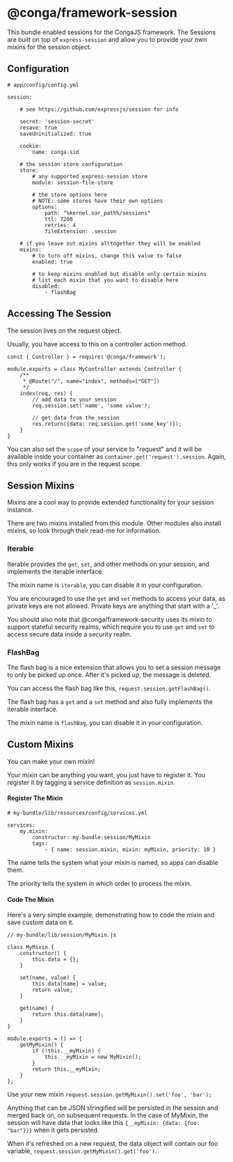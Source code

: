 @conga/framework-session
========================

This bundle enabled sessions for the CongaJS framework.  The Sessions are built on top of 
`express-session` and allow you to provide your own mixins for the session object. 

## Configuration

```
# app/config/config.yml
 
session:
 
    # see https://github.com/expressjs/session for info
 
    secret: 'session-secret'
    resave: true
    saveUninitialized: true
 
    cookie:
        name: conga.sid
 
    # the session store configuration
    store:
        # any supported express-session store
        module: session-file-store
        
        # the store options here
        # NOTE: some stores have their own options
        options:
            path: "%kernel.var_path%/sessions"
            ttl: 7200
            retries: 4
            fileExtension: .session
 
    # if you leave out mixins alltogether they will be enabled
    mixins:
        # to turn off mixins, change this value to false
        enabled: true
        
        # to keep mixins enabled but disable only certain mixins
        # list each mixin that you want to disable here
        disabled:
            - flashBag
```

## Accessing The Session

The session lives on the request object.  

Usually, you have access to this on a controller action method.

```
const { Controller } = require('@conga/framework');
 
module.exports = class MyController extends Controller {
    /**
     * @Route("/", name="index", methods=["GET"])
     */
    index(req, res) {
        // add data to your session
        req.session.set('name', 'some value');
        
        // get data from the session
        res.return({data: req.session.get('some_key')});
    }
}
```  

You can also set the `scope` of your service to "request" and it will be 
available inside your container as `container.get('request').session`. 
Again, this only works if you are in the request scope.


## Session Mixins

Mixins are a cool way to provide extended functionality for your session instance.

There are two mixins installed from this module. Other modules also install mixins, 
so look through their read-me for information.

### Iterable

Iterable provides the `get`, `set`, and other methods on your session, and implements the 
iterable interface.  

The mixin name is `iterable`, you can disable it in your configuration.

You are encouraged to use the `get` and `set` methods to access your data, as private 
keys are not allowed.  Private keys are anything that start with a '_'.  

You should also note that @conga/framework-security uses its mixin to support stateful security 
realms, which require you to use `get` and `set` to access secure data inside a security realm.

### FlashBag

The flash bag is a nice extension that allows you to set a session message to only be picked 
up once.  After it's picked up, the message is deleted.

You can access the flash bag like this, `request.session.getFlashBag()`.

The flash bag has a `get` and a `set` method and also fully implements the iterable 
interface.

The mixin name is `flashBag`, you can disable it in your configuration.

## Custom Mixins

You can make your own mixin!

Your mixin can be anything you want, you just have to register it.  You register it by tagging 
a service definition as `session.mixin`.

#### Register The Mixin

```
# my-bundle/lib/resources/config/services.yml
 
services:
    my.mixin:
        constructor: my-bundle:session/MyMixin
        tags:
            - { name: session.mixin, mixin: myMixin, priority: 10 }
```

The name tells the system what your mixin is named, so apps can disable them.

The priority tells the system in which order to process the mixin.

#### Code The Mixin

Here's a very simple example, demonstrating how to code the mixin and save custom data on it.

```
// my-bundle/lib/session/MyMixin.js
 
class MyMixin {
    constructor() {
        this.data = {};
    }
    
    set(name, value) {
        this.data[name] = value;
        return value;
    }
    
    get(name) {
        return this.data[name];
    }
}
 
module.exports = () => {
    getMyMixin() {
        if (!this.__myMixin) {
            this.__myMixin = new MyMixin();
        }
        return this.__myMixin;
    }
};
```

Use your new mixin `request.session.getMyMixin().set('foo', 'bar');`

Anything that can be JSON stringified will be persisted in the session and merged back on, on 
subsequent requests. In the case of MyMixin, the session will have data that looks like this 
`{__myMixin: {data: {foo: "bar"}}}` when it gets persisted.  

When it's refreshed on a new request, the data object will contain our foo variable, 
`request.session.getMyMixin().get('foo')`.

 
